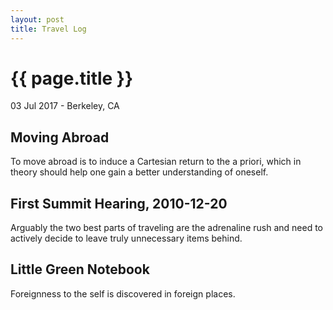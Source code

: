 ```yaml
---
layout: post
title: Travel Log
---
```


{{ page.title }}
================

<p class="meta">03 Jul 2017 - Berkeley, CA</p>

## Moving Abroad

To move abroad is to induce a Cartesian return to the a priori, which in theory should help one gain a better understanding of oneself.

## First Summit Hearing, 2010-12-20

Arguably the two best parts of traveling are the adrenaline rush and need to actively decide to leave truly unnecessary items behind.

## Little Green Notebook

Foreignness to the self is discovered in foreign places.